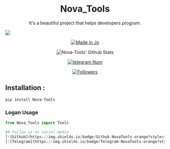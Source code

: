 <h1 align="center">Nova_Tools</h1>
<p align="center">It's a beautiful project that helps developers program.</p>

![](https://img.shields.io/badge/NOVA-TOOLS-orange?style=for-the-badge&logo=python.svg) 
<p align="center">
<a href="#"><img title="Made in Jo" src="https://img.shields.io/badge/MADE%20IN-Jo-red.svg?style=for-the-badge&logo=github"></a>

</p>
<p align="center">
<img alt="Nova-Tools' Github Stats" src="https://github-readme-stats.vercel.app/api?username=NovaTools4&show_icons=true&include_all_commits=true&hide_border=true" />

</p>
<p align="center">
<a href="#"><img title="telegram Num" src="https://img.shields.io/badge/telegram%20Num-The Jordan Ghost-red.svg?style=for-the-badge&logo=telegram"></a>
</p>
<p align="center">
<a href="https://github.com/NovaTools4/followers"><img title="Followers" src="https://img.shields.io/github/followers/NovaTools4?color=blue&style=flat-square"></a>
</p>

## Installation :
```
pip install Nova-Tools
```
### Logan Usage

``` python
from Nova_Tools import Tools

## Follow us on social media
[![Github](https://img.shields.io/badge/Github-NovaTools-orange?style=for-the-badge&logo=github)](https://github.com/NovaTools4/)
[![Telegram](https://img.shields.io/badge/Telegram-NovaTools-orange?style=for-the-badge&logo=Telegram)](https://t.me/TAHASAYED9)


